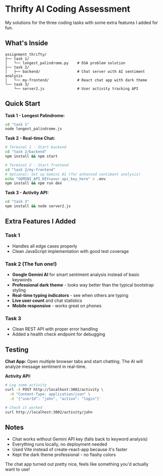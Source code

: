 # Thrifty AI Coding Assessment

My solutions for the three coding tasks with some extra features I added for fun.

## What's Inside

```
assignment_thrifty/
├── task 1/
│   └── longest_palindrome.py    # DSA problem solution
├── task 2/
│   ├── backend/                 # Chat server with AI sentiment analysis
│   └── my-frontend/             # React chat app with dark theme
└── task 3/
    └── server2.js               # User activity tracking API
```

## Quick Start

**Task 1 - Longest Palindrome:**
```bash
cd "task 1"
node longest_palindrome.js
```

**Task 2 - Real-time Chat:**
```bash
# Terminal 1 - Start backend
cd "task 2/backend"
npm install && npm start

# Terminal 2 - Start frontend  
cd "task 2/my-frontend"
# Optional: Set up Gemini AI (for enhanced sentiment analysis)
echo "GEMINI_API_KEY=your_api_key_here" > .env
npm install && npm run dev
```

**Task 3 - Activity API:**
```bash
cd "task 3"
npm install && node server2.js
```

## Extra Features I Added

### Task 1
- Handles all edge cases properly
- Clean JavaScript implementation with good test coverage

### Task 2 (The fun one!)
- **Google Gemini AI** for smart sentiment analysis instead of basic keywords
- **Professional dark theme** - looks way better than the typical bootstrap styling
- **Real-time typing indicators** - see when others are typing
- **Live user count** and chat statistics
- **Mobile responsive** - works great on phones

### Task 3
- Clean REST API with proper error handling
- Added a health check endpoint for debugging

## Testing

**Chat App:** Open multiple browser tabs and start chatting. The AI will analyze message sentiment in real-time.

**Activity API:**
```bash
# Log some activity
curl -X POST http://localhost:3002/activity \
  -H "Content-Type: application/json" \
  -d '{"userId": "john", "action": "login"}'

# Check it worked
curl http://localhost:3002/activity/john
```

## Notes

- Chat works without Gemini API key (falls back to keyword analysis)
- Everything runs locally, no deployment needed
- Used Vite instead of create-react-app because it's faster
- Kept the dark theme professional - no flashy colors

The chat app turned out pretty nice, feels like something you'd actually want to use!